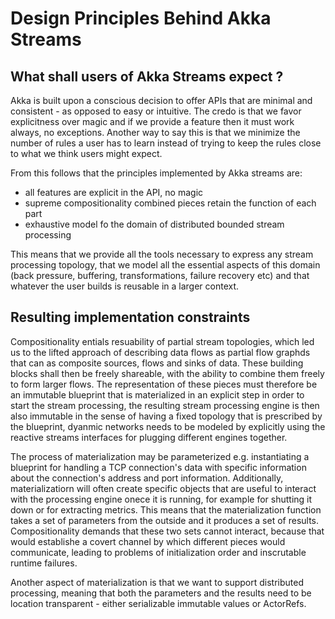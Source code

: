 
# Design Principles Behind Akka Streams

## What shall users of Akka Streams expect ?

Akka is built upon a conscious decision to offer APIs that are minimal and consistent - as opposed to easy or intuitive.
The credo is that we favor explicitness over magic and if we provide a feature then it must work always, no exceptions.
Another way to say this is that we minimize the number of rules a user has to learn instead of trying to keep the rules
close to what we think users might expect. 

From this follows that the principles implemented by Akka streams are:
+ all features are explicit in the API, no magic
+ supreme compositionality combined pieces retain the function of each part
+ exhaustive model fo the domain of distributed bounded stream processing

This means that we provide all the tools necessary to express any stream processing topology, that we 
model all the essential aspects of this domain (back pressure, buffering, transformations, failure recovery etc) 
and that whatever the user builds is reusable in a larger context.

## Resulting implementation constraints

Compositionality  entials resuability of partial stream topologies, which led us to the lifted approach
of describing data flows as partial flow graphds that can as composite sources, flows and sinks of data. These
building blocks shall then be freely shareable, with the ability to combine them freely to form larger flows. 
The representation of these pieces must therefore be an immutable blueprint that is materialized in an explicit
step in order to start the stream processing, the resulting stream processing engine is then also immutable in the
sense of having a fixed topology that is prescribed by the blueprint, dyanmic networks needs to be modeled by explicitly 
using the reactive streams interfaces for plugging different engines together.

The process of materialization may be parameterized e.g. instantiating a blueprint for handling a TCP connection's data
with specific information about the connection's address and port information. Additionally, materializatiorn will often
create specific objects that are useful to interact with the processing engine onece it is running, for example for shutting it
down or for extracting metrics. This means that the materialization function takes a set of parameters from the outside
and it produces a set of results. Compositionality demands that these two sets cannot interact, because that would
establishe a covert channel by which different pieces would communicate, leading to problems of initialization order and 
inscrutable runtime failures. 

Another aspect of materialization is that we want to support distributed processing, meaning that both the 
parameters and the results need to be location transparent - either serializable immutable values or ActorRefs. 

